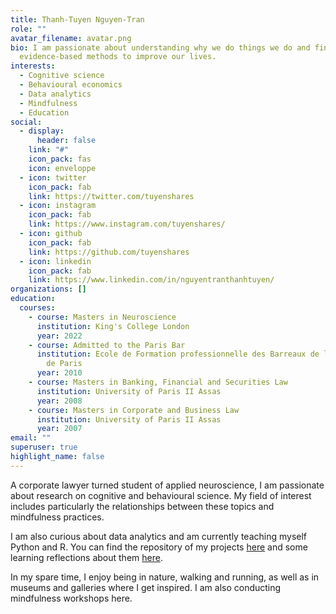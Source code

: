 ```yaml
---
title: Thanh-Tuyen Nguyen-Tran
role: ""
avatar_filename: avatar.png
bio: I am passionate about understanding why we do things we do and finding
  evidence-based methods to improve our lives.
interests:
  - Cognitive science
  - Behavioural economics
  - Data analytics
  - Mindfulness
  - Education
social:
  - display:
      header: false
    link: "#"
    icon_pack: fas
    icon: enveloppe
  - icon: twitter
    icon_pack: fab
    link: https://twitter.com/tuyenshares
  - icon: instagram
    icon_pack: fab
    link: https://www.instagram.com/tuyenshares/
  - icon: github
    icon_pack: fab
    link: https://github.com/tuyenshares
  - icon: linkedin
    icon_pack: fab
    link: https://www.linkedin.com/in/nguyentranthanhtuyen/
organizations: []
education:
  courses:
    - course: Masters in Neuroscience
      institution: King's College London
      year: 2022
    - course: Admitted to the Paris Bar
      institution: Ecole de Formation professionnelle des Barreaux de la cour d'appel
        de Paris
      year: 2010
    - course: Masters in Banking, Financial and Securities Law
      institution: University of Paris II Assas
      year: 2008
    - course: Masters in Corporate and Business Law
      institution: University of Paris II Assas
      year: 2007
email: ""
superuser: true
highlight_name: false
---
```

A corporate lawyer turned student of applied neuroscience, I am passionate about research on cognitive and behavioural science. My field of interest includes particularly the relationships between these topics and mindfulness practices.  

I am also curious about data analytics and am currently teaching myself Python and R. You can find the repository of my projects [here](https://tuyenshares.github.io/) and some learning reflections about them [here](https://tuyenshares.com/tag/data/). 

In my spare time, I enjoy being in nature, walking and running, as well as in museums and galleries where I get inspired. I am also conducting mindfulness workshops here.